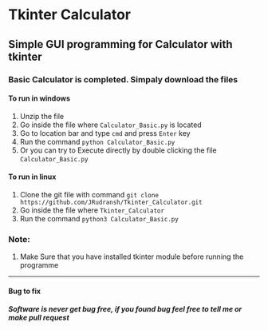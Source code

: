 # Tkinter Calculator
## Simple GUI programming for Calculator with tkinter
### Basic Calculator is completed. Simpaly download the files
#### To run in windows
 1. Unzip the file
 2. Go inside the file where `Calculator_Basic.py` is located
 3. Go to location bar and type `cmd` and press `Enter` key
 4. Run the command `python Calculator_Basic.py`
 5. Or you can try to Execute directly by double clicking the file `Calculator_Basic.py`

#### To run in linux
 1. Clone the git file with command `git clone https://github.com/JRudransh/Tkinter_Calculator.git`
 2. Go inside the file where `Tkinter_Calculator`
 3. Run the command `python3 Calculator_Basic.py`

### Note:
 1. Make Sure that you have installed tkinter module before running the programme

************************************

#### Bug to fix
##### Software is never get bug free, if you found bug feel free to tell me or make pull request
